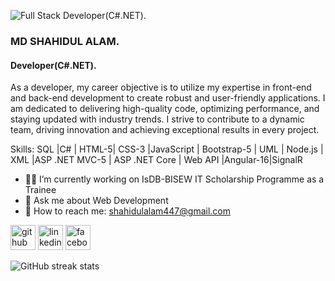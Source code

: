 ![Full Stack Developer(C#.NET).](https://media.licdn.com/dms/image/D5616AQGDO2FxYb-Hmw/profile-displaybackgroundimage-shrink_350_1400/0/1699615138042?e=1704931200&v=beta&t=xsXq_HJsPFTj7Y5fvBTrd1ktwXVriZjujT8LogkgJ5Q)


### MD SHAHIDUL ALAM.
#### Developer(C#.NET).

As a developer, my career objective is to utilize my expertise in front-end and back-end development to create robust and user-friendly applications. I am dedicated to delivering high-quality code, optimizing performance, and staying updated with industry trends. I strive to contribute to a dynamic team, driving innovation and achieving exceptional results in every project.

Skills: SQL |C# | HTML-5| CSS-3 |JavaScript | Bootstrap-5 | UML | Node.js | XML |ASP .NET MVC-5 | ASP .NET Core | Web API |Angular-16|SignalR

- 👨‍💻 I’m currently working on IsDB-BISEW IT Scholarship Programme as a Trainee 
- 💬 Ask me about Web Development 
- 📧 How to reach me: shahidulalam447@gmail.com 


[<img src='https://cdn.jsdelivr.net/npm/simple-icons@3.0.1/icons/github.svg' alt='github' height='40'>](https://github.com/shahidulalam447)  [<img src='https://cdn.jsdelivr.net/npm/simple-icons@3.0.1/icons/linkedin.svg' alt='linkedin' height='40'>](https://www.linkedin.com/in/shahidulalam447/)  [<img src='https://cdn.jsdelivr.net/npm/simple-icons@3.0.1/icons/facebook.svg' alt='facebook' height='40'>](https://www.facebook.com/shahidulalam447)  
 

![GitHub streak stats](https://streak-stats.demolab.com/?user=shahidulalam447)  

